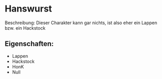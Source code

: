 # Hanswurst 
Beschreibung:
Dieser Charakter kann gar nichts, ist also eher ein Lappen 
bzw. ein Hackstock

## Eigenschaften:
* Lappen
* Hackstock
* HonK
* Null

